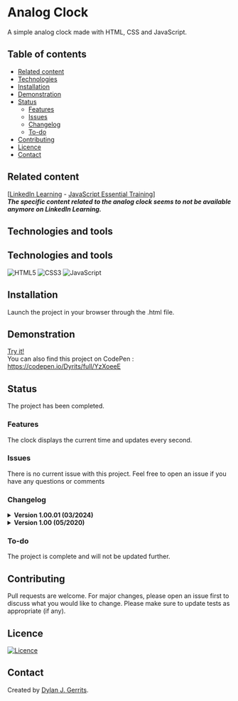 # Analog Clock

A simple analog clock made with HTML, CSS and JavaScript.

## Table of contents
- [Related content](#related-content)
- [Technologies](#technologies-and-tools)
- [Installation](#installation)
- [Demonstration](#demonstration)
- [Status](#status)
    - [Features](#features)
    - [Issues](#issues)
    - [Changelog](#changelog)
    - [To-do](#to-do)
- [Contributing](#contributing)
- [Licence](#licence)
- [Contact](#contact)

## Related content
[[LinkedIn Learning](https://www.linkedin.com/learning/) - [JavaScript Essential Training](https://www.linkedin.com/learning/javascript-essential-training)]  
***The specific content related to the analog clock seems to not be available anymore on LinkedIn Learning.***

## Technologies and tools
## Technologies and tools
![HTML5](https://img.shields.io/badge/html5-%23E34F26.svg?style=for-the-badge&logo=html5&logoColor=white)
![CSS3](https://img.shields.io/badge/css3-%231572B6.svg?style=for-the-badge&logo=css3&logoColor=white)
![JavaScript](https://img.shields.io/badge/javascript-%23323330.svg?style=for-the-badge&logo=javascript&logoColor=%23F7DF1E)

## Installation
Launch the project in your browser through the .html file.

## Demonstration
[Try it!](https://dyrits.github.io/ANALOG-CLOCK)  
You can also find this project on CodePen : https://codepen.io/Dyrits/full/YzXoeeE

## Status
The project has been completed.

### Features
The clock displays the current time and updates every second.

### Issues
There is no current issue with this project. Feel free to open an issue if you have any questions or comments

### Changelog
<details markdown="block">
<summary><strong>Version 1.00.01 (03/2024)</strong></summary>

The code has been slightly updated.  
The README has been updated.

</details>

<details markdown="block">
<summary><strong>Version 1.00 (05/2020)</strong></summary>

The first version of the project has been released.

</details>

### To-do
The project is complete and will not be updated further.

## Contributing
Pull requests are welcome. For major changes, please open an issue first to discuss what you would like to change.
Please make sure to update tests as appropriate (if any).

## Licence
[![Licence](https://img.shields.io/github/license/Ileriayo/markdown-badges?style=for-the-badge)](./LICENSE)

## Contact
Created by [Dylan J. Gerrits](https://github.com/Dyrits).
